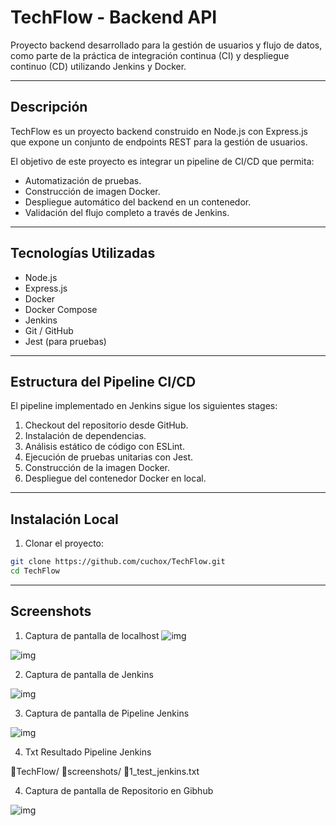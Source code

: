# TechFlow - Backend API

Proyecto backend desarrollado para la gestión de usuarios y flujo de datos, 
como parte de la práctica de integración continua (CI) y despliegue continuo 
(CD) utilizando Jenkins y Docker.

---

## Descripción

TechFlow es un proyecto backend construido en Node.js con Express.js que expone un conjunto de endpoints REST para la gestión de usuarios.

El objetivo de este proyecto es integrar un pipeline de CI/CD que permita:

- Automatización de pruebas.
- Construcción de imagen Docker.
- Despliegue automático del backend en un contenedor.
- Validación del flujo completo a través de Jenkins.

---

## Tecnologías Utilizadas

- Node.js
- Express.js
- Docker
- Docker Compose
- Jenkins
- Git / GitHub
- Jest (para pruebas)

---

## Estructura del Pipeline CI/CD

El pipeline implementado en Jenkins sigue los siguientes stages:

1. Checkout del repositorio desde GitHub.
2. Instalación de dependencias.
3. Análisis estático de código con ESLint.
4. Ejecución de pruebas unitarias con Jest.
5. Construcción de la imagen Docker.
6. Despliegue del contenedor Docker en local.

---

## Instalación Local

1. Clonar el proyecto:
```bash
git clone https://github.com/cuchox/TechFlow.git
cd TechFlow

```
---
## Screenshots
1. Captura de pantalla de localhost
![img](../TechFlow/screenshots/Screenshots_localhost.jpg)


![img](../TechFlow/screenshots/Screenshots_localhost-2.jpg)


2. Captura de pantalla de Jenkins

![img](../TechFlow/screenshots/Screenshots_Jenkins.jpg)


3. Captura de pantalla de Pipeline Jenkins

![img](../TechFlow/screenshots/Screenshots_Pipeline_test.jpg)


4. Txt Resultado Pipeline Jenkins

📂TechFlow/
📂screenshots/
📑1_test_jenkins.txt

4. Captura de pantalla de Repositorio en Gibhub

![img](../TechFlow/screenshots/Screenshots_Repositorio%20Gibhub.jpg)


